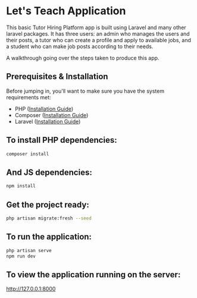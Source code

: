 # Let's Teach Application

This basic Tutor Hiring Platform app is built using Laravel and many other laravel packages. It has three users: an admin who manages the users and their posts, a tutor who can create a profile and apply to available jobs, and a student who can make job posts according to their needs. 

A walkthrough going over the steps taken to produce this app.

## Prerequisites & Installation

Before jumping in, you'll want to make sure you have the system requirements met:
- PHP ([Installation Guide](https://www.php.net/manual/en/install.php))
- Composer ([Installation Guide](https://getcomposer.org/doc/00-intro.md)) 
- Laravel ([Installation Guide](https://laravel.com/docs/10.x))

## To install PHP dependencies:

```bash
composer install
```
## And JS dependencies:
```bash
npm install
```

## Get the project ready:

```bash
php artisan migrate:fresh --seed
```

## To run the application:

```bash
php artisan serve
npm run dev
```

## To view the application running on the server: 
http://127.0.0.1:8000
